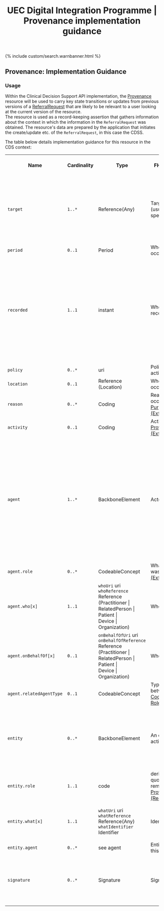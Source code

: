 ﻿---
title: UEC Digital Integration Programme | Provenance implementation guidance
keywords: provenance, rest,
tags: [rest,fhir,api]
sidebar: ctp_rest_sidebar
permalink: api_provenance.html
summary: Provenance implementation guidance
---

{% include custom/search.warnbanner.html %}
<!--
{% include custom/fhir.referencemin.html resource="" userlink="" page="" fhirname="GuidanceResponse" fhirlink="[Provenance](http://hl7.org/fhir/stu3/provenance.html)" content="User Stories" userlink="" %}
-->

## Provenance: Implementation Guidance ##  

### Usage ###
Within the Clinical Decision Support API implementation, the [Provenance](http://hl7.org/fhir/stu3/provenance.html) resource will be used to carry key state transitions or updates from previous versions of a [ReferralRequest](api_referral_request.html) that are likely to be relevant to a user looking at the current version of the resource.  
The resource is used as a record-keeping assertion that gathers information about the context in which the information in the `ReferralRequest` was obtained. The resource's data are prepared by the application that initiates the create/update etc. of the `ReferralRequest`, in this case the CDSS.

The table below details implementation guidance for this resource in the CDS context:

<table style="min-width:100%;width:100%">

<tr>
    <th style="width:10%;">Name</th>
    <th style="width:5%;">Cardinality</th>
    <th style="width:10%;">Type</th>
      <th style="width:40%;">FHIR Documentation</th>
   <th style="width:35%;">CDS Implementation Guidance</th>
</tr>
<tr>
  <td><code class="highlighter-rouge">target</code></td>
    <td><code class="highlighter-rouge">1..*</code></td>
    <td>Reference(Any)</td>
    <td>Target Reference(s) (usually version specific)</td>
<td>This MUST be populated by the CDSS and MUST carry the <a href="http://hl7.org/fhir/STU3/resource.html#id">logical ID</a> of the <code class="highlighter-rouge">ReferralRequest</code> that was generated or updated by the activity described in this resource.</td>
</tr>
<tr>
  <td><code class="highlighter-rouge">period</code></td>
    <td><code class="highlighter-rouge">0..1</code></td>
    <td>Period</td>
    <td>When the activity occurred</td>
<td></td>
</tr>
<tr>
  <td><code class="highlighter-rouge">recorded</code></td>
      <td><code class="highlighter-rouge">1..1</code></td>
    <td>instant</td>
    <td>When the activity was recorded/updated</td>
<td>This MUST be populated by the CDSS with the instant of time at which the activity was recorded. It can be different from the time stamp on the <code class="highlighter-rouge">ReferralRequest</code>, if there is a delay between recording the event and updating the provenance and target resource.</td>
 </tr>
<tr>
  <td><code class="highlighter-rouge">policy</code></td>
      <td><code class="highlighter-rouge">0..*</code></td>
    <td>uri</td>
    <td>Policy or plan the activity was defined by</td>
<td></td>
</tr>
<tr>
  <td><code class="highlighter-rouge">location</code></td>
      <td><code class="highlighter-rouge">0..1</code></td>
    <td>Reference<br>(Location)</td>
    <td>Where the activity occurred, if relevant</td>
<td></td>
 </tr>
<tr>
  <td><code class="highlighter-rouge">reason</code></td>
      <td><code class="highlighter-rouge">0..*</code></td>
    <td>Coding</td>
    <td>Reason the activity is occurring <a href="https://www.hl7.org/fhir/stu3/v3/PurposeOfUse/vs.html">PurposeOfUse (Extensible)</a></td>
<td>This SHOULD be populated by the CDSS with the value 'TREAT'.</td>
 </tr>
<tr>
  <td><code class="highlighter-rouge">activity</code></td>
      <td><code class="highlighter-rouge">0..1</code></td>
    <td>Coding</td>
    <td>Activity that occurred <a href="https://www.hl7.org/fhir/stu3/valueset-provenance-activity-type.html">ProvenanceActivityType (Extensible)</a></td>
<td>This SHOULD be populated by the CDSS.</td>
</tr>
<tr>
  <td><code class="highlighter-rouge">agent</code></td>
      <td><code class="highlighter-rouge">1..*</code></td>
    <td>BackboneElement</td>
    <td>Actor involved</td>
<td>This MUST be populated by the CDSS with a reference to the actor(s) taking a role in an activity where the agent can be assigned a degree of responsibility for the activity taking place. Note that an agent can be a person, an organisation, software, device or other entities that may be ascribed responsibility.</td>
 </tr>
<tr>
  <td><code class="highlighter-rouge">agent.role</code></td>
      <td><code class="highlighter-rouge">0..*</code></td>
    <td>CodeableConcept</td>
    <td>What the agent's role was <a href="https://www.hl7.org/fhir/stu3/valueset-security-role-type.html">SecurityRoleType (Extensible)</a></td>
<td></td>
 </tr>
<tr>
  <td><code class="highlighter-rouge">agent.who[x]</code></td>
      <td><code class="highlighter-rouge">1..1</code></td>
    <td><code class="highlighter-rouge">whoUri</code> uri <br><code class="highlighter-rouge">whoReference</code> <br> Reference<br>(Practitioner |<br>RelatedPerson |<br>Patient |<br>Device |<br>Organization)</td>
    <td>Who participated</td>
<td>The CDSS MUST populate this with the details of the individual, device or organisation that participated in the event.</td>
 </tr>
<tr>
  <td><code class="highlighter-rouge">agent.onBehalfOf[x]</code></td>
      <td><code class="highlighter-rouge">0..1</code></td>
    <td><code class="highlighter-rouge">onBehalfOfUri</code> uri <br><code class="highlighter-rouge">onBehalfOfReference</code> <br> Reference<br>(Practitioner |<br>RelatedPerson |<br>Patient |<br>Device |<br>Organization)</td>
    <td>Who participated</td>
<td>The CDSS MUST populate this with the details of the individual, device or organisation that participated in the event.</td>
 </tr>
<tr>
  <td><code class="highlighter-rouge">agent.relatedAgentType</code></td>
      <td><code class="highlighter-rouge">0..1</code></td>
   <td>CodeableConcept</td>
     <td>Type of relationship between agents <a href="https://www.hl7.org/fhir/stu3/v3/RoleLinkType/vs.html">v3 Code System RoleLinkType (Example)</a></td>
<td></td>
 </tr>
<tr>
  <td><code class="highlighter-rouge">entity</code></td>
      <td><code class="highlighter-rouge">0..*</code></td>
    <td>BackboneElement</td>
    <td>An entity used in this activity</td>
<td>Multiple userIds MAY be associated with the same Practitioner or other individual across various appearances, each with distinct privileges.</td>
 </tr>
<tr>
  <td><code class="highlighter-rouge">entity.role</code></td>
      <td><code class="highlighter-rouge">1..1</code></td>
    <td>code</td>
    <td>derivation | revision | quotation | source | removal <a href="https://www.hl7.org/fhir/stu3/valueset-provenance-entity-role.html">ProvenanceEntityRole (Required)</a></td>
<td></td>
 </tr>
<tr>
  <td><code class="highlighter-rouge">entity.what[x]</code></td>
     <td><code class="highlighter-rouge">1..1</code></td>
    <td><code class="highlighter-rouge">whatUri</code> uri <br><code class="highlighter-rouge">whatReference</code> <br> Reference(Any)<br><code class="highlighter-rouge">whatIdentifier</code> <br> Identifier</td>
    <td>Identity of entity</td>
<td>Identity of the entity used. MAY be a logical or physical uri and maybe absolute or relative.</td>
 </tr>
<tr>
  <td><code class="highlighter-rouge">entity.agent</code></td>
      <td><code class="highlighter-rouge">0..*</code></td>
    <td>see agent</td>
    <td>Entity is attributed to this agent</td>
<td></td>
 </tr>
<tr>
  <td><code class="highlighter-rouge">signature</code></td>
      <td><code class="highlighter-rouge">0..*</code></td>
    <td>Signature</td>
    <td>Signature on target</td>
<td>This element carries a digital signature on the target Reference(s). The signer SHOULD match a Provenance.agent.</td>
 </tr>
</table>